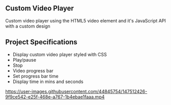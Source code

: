 ## Custom Video Player

Custom video player using the HTML5 video element and it's JavaScript API with a custom design

## Project Specifications

- Display custom video player styled with CSS
- Play/pause
- Stop
- Video progress bar
- Set progress bar time
- Display time in mins and seconds




https://user-images.githubusercontent.com/44845754/147512426-9f9ce542-e25f-468e-a767-1b4ebae1faaa.mp4

